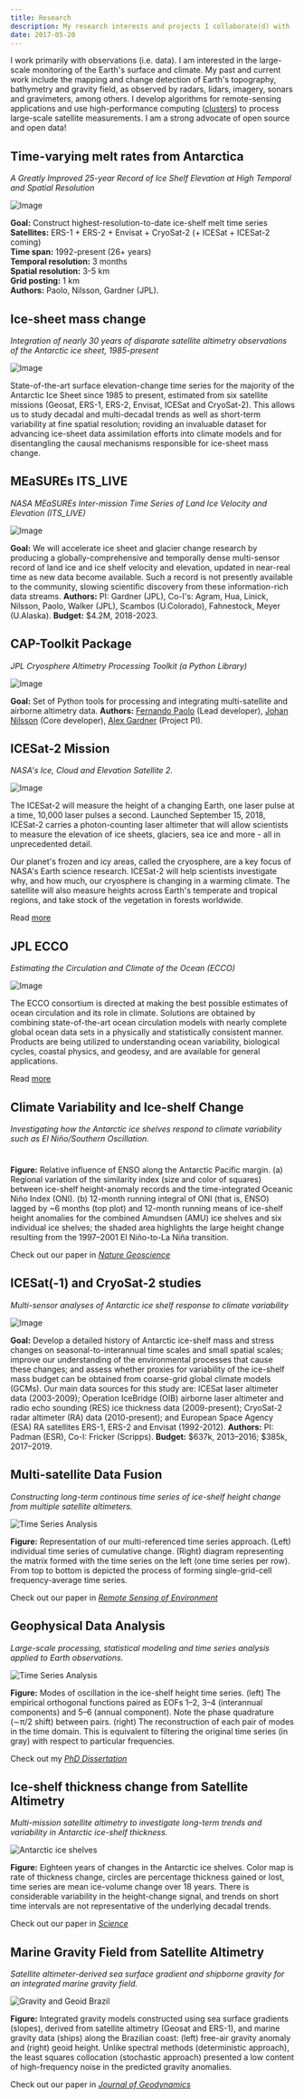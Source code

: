 ```yaml
---
title: Research
description: My research interests and projects I collaborate(d) with 
date: 2017-05-20
---
```


I work primarily with observations (i.e. data). I am interested in the large-scale monitoring of the Earth's surface and climate. My past and current work include the mapping and change detection of Earth's topography, bathymetry and gravity field, as observed by radars, lidars, imagery, sonars and gravimeters, among others. I develop algorithms for remote-sensing applications and use high-performance computing ([clusters](https://www.sdsc.edu/News%20Items/PR20150420_antarctic_ice.html)) to process large-scale satellite measurements. I am a strong advocate of open source and open data!


## Time-varying melt rates from Antarctica 

*A Greatly Improved 25-year Record of Ice Shelf Elevation at High Temporal and Spatial Resolution*

![Image](/img/Paolo_etal_AGU18.png)

**Goal:** Construct highest-resolution-to-date ice-shelf melt time series  
**Satellites:** ERS-1 + ERS-2 + Envisat + CryoSat-2 (+ ICESat + ICESat-2 coming)  
**Time span:** 1992-present (26+ years)  
**Temporal resolution:** 3 months  
**Spatial resolution:** 3-5 km  
**Grid posting:** 1 km  
**Authors:** Paolo, Nilsson, Gardner (JPL).

## Ice-sheet mass change

*Integration of nearly 30 years of disparate satellite altimetry observations of the Antarctic ice sheet, 1985-present*

![Image](/img/ice_sheet_change.png)

State-of-the-art surface elevation-change time series for the majority of the Antarctic Ice Sheet since 1985 to present, estimated from six satellite missions (Geosat, ERS-1, ERS-2, Envisat, ICESat and CryoSat-2). This allows us to study decadal and multi-decadal trends as well as short-term variability at fine spatial resolution; roviding an invaluable dataset for advancing ice-sheet data assimilation efforts into climate models and for disentangling the causal mechanisms responsible for ice-sheet mass change.


## MEaSUREs ITS_LIVE 

*NASA MEaSUREs Inter-mission Time Series of Land Ice Velocity and Elevation (ITS_LIVE)*

![Image](/img/measures_itslive.png)

**Goal:** We will accelerate ice sheet and glacier change research by producing a globally-comprehensive and temporally dense multi-sensor record of land ice and ice shelf velocity and elevation, updated in near-real time as new data become available. Such a record is not presently available to the community, slowing scientific discovery from these information-rich data streams. **Authors:** PI: Gardner (JPL), Co-I's: Agram, Hua, Linick, Nilsson, Paolo, Walker (JPL), Scambos (U.Colorado), Fahnestock, Meyer (U.Alaska). **Budget:** $4.2M, 2018-2023.  


## CAP-Toolkit Package

*JPL Cryosphere Altimetry Processing Toolkit (a Python Library)*

![Image](/img/cap-toolkit.png)

**Goal:** Set of Python tools for processing and integrating multi-satellite and airborne altimetry data. **Authors:** [Fernando Paolo](https://science.jpl.nasa.gov/people/Serrano%20Paolo/) (Lead developer), [Johan Nilsson](https://science.jpl.nasa.gov/people/Nilsson/) (Core developer), [Alex Gardner](https://science.jpl.nasa.gov/people/AGardner/) (Project PI).


## ICESat-2 Mission 

*NASA's Ice, Cloud and Elevation Satellite 2.*

![Image](/img/icesat2.png)

The ICESat-2 will measure the height of a changing Earth, one laser pulse at a time, 10,000 laser pulses a second. Launched September 15, 2018, ICESat-2 carries a photon-counting laser altimeter that will allow scientists to measure the elevation of ice sheets, glaciers, sea ice and more - all in unprecedented detail.

Our planet's frozen and icy areas, called the cryosphere, are a key focus of NASA's Earth science research. ICESat-2 will help scientists investigate why, and how much, our cryosphere is changing in a warming climate. The satellite will also measure heights across Earth's temperate and tropical regions, and take stock of the vegetation in forests worldwide.

Read [more](https://icesat-2.gsfc.nasa.gov/)


## JPL ECCO 

*Estimating the Circulation and Climate of the Ocean (ECCO)*

![Image](/img/ecco.png)

The ECCO consortium is directed at making the best possible estimates of ocean circulation and its role in climate. Solutions are obtained by combining state-of-the-art ocean circulation models with nearly complete global ocean data sets in a physically and statistically consistent manner. Products are being utilized to understanding ocean variability, biological cycles, coastal physics, and geodesy, and are available for general applications.

Read [more](https://ecco.jpl.nasa.gov//)


## Climate Variability and Ice-shelf Change 

*Investigating how the Antarctic ice shelves respond to climate variability such as El Niño/Southern Oscillation.*

<img src="/img/enso_influence.png" width=10 />

**Figure:** Relative influence of ENSO along the Antarctic Pacific margin. (a) Regional variation of the similarity index (size and color of squares) between ice-shelf height-anomaly records and the time-integrated Oceanic Niño Index (ONI). (b) 12-month running integral of ONI (that is, ENSO) lagged by ~6 months (top plot) and 12-month running means of ice-shelf height anomalies for the combined Amundsen (AMU) ice shelves and six individual ice shelves; the shaded area highlights the large height change resulting from the 1997–2001 El Niño-to-La Niña transition.

Check out our paper in [*Nature Geoscience*](https://www.nature.com/articles/s41561-017-0033-0)


## ICESat(-1) and CryoSat-2 studies

*Multi-sensor analyses of Antarctic ice shelf response to climate variability*

![Image](/img/ice_shelf_cartoon.png)

**Goal:** Develop a detailed history of Antarctic ice-shelf mass and stress changes on seasonal-to-interannual time scales and small spatial scales; improve our understanding of the environmental processes that cause these changes; and assess whether proxies for variability of the ice-shelf mass budget can be obtained from coarse-grid global climate models (GCMs). Our main data sources for this study are: ICESat laser altimeter data (2003-2009); Operation IceBridge (OIB) airborne laser altimeter and radio echo sounding (RES) ice thickness data (2009-present); CryoSat-2 radar altimeter (RA) data (2010-present); and European Space Agency (ESA) RA satellites ERS-1, ERS-2 and Envisat (1992-2012). **Authors:** PI: Padman (ESR), Co-I: Fricker (Scripps). **Budget:** $637k, 2013–2016; $385k, 2017–2019.  


## Multi-satellite Data Fusion 

*Constructing long-term continous time series of ice-shelf height change from multiple satellite altimeters.*

![Time Series Analysis](/img/tseries_matrix.png)

**Figure:** Representation of our multi-referenced time series approach. (Left) individual time series of cumulative change. (Right) diagram representing the matrix formed with the time series on the left (one time series per row). From top to bottom is depicted the process of forming single-grid-cell frequency-average time series.

Check out our paper in [*Remote Sensing of Environment*](https://www.sciencedirect.com/science/article/pii/S0034425716300268)


## Geophysical Data Analysis

*Large-scale processing, statistical modeling and time series analysis applied to Earth observations.*

![Time Series Analysis](/img/oscil_modes.png)

**Figure:** Modes of oscillation in the ice-shelf height time series. (left) The empirical orthogonal functions paired as EOFs 1–2, 3–4 (interannual components) and 5–6 (annual component). Note the phase quadrature (∼π/2 shift) between pairs. (right) The reconstruction of each pair of modes in the time domain. This is equivalent to filtering the original time series (in gray) with respect to particular frequencies.

Check out my [*PhD Dissertation*](http://fspaolo.net/work/phd/)


## Ice-shelf thickness change from Satellite Altimetry

*Multi-mission satellite altimetry to investigate long-term trends and variability in Antarctic ice-shelf thickness.*

![Antarctic ice shelves](/img/ishelf_change.png)

**Figure:** Eighteen years of changes in the Antarctic ice shelves. Color map is rate of thickness change, circles are percentage thickness gained or lost, time series are mean ice-volume change over 18 years. There is considerable variability in the height-change signal, and trends on short time intervals are not representative of the underlying decadal trends. 

Check out our paper in [*Science*](http://www.sciencemag.org/content/348/6232/327.abstract)


## Marine Gravity Field from Satellite Altimetry

*Satellite altimeter-derived sea surface gradient and shipborne gravity for an integrated marine gravity field.*

![Gravity and Geoid Brazil](/img/gravity_geoid.png)

**Figure:** Integrated gravity models constructed using sea surface gradients (slopes), derived from satellite altimetry (Geosat and ERS-1), and marine gravity data (ships) along the Brazilian coast: (left) free-air gravity anomaly and (right) geoid height. Unlike spectral methods (deterministic approach), the least squares collocation (stochastic approach) presented a low content of high-frequency noise in the predicted gravity anomalies. 

Check out our paper in [*Journal of Geodynamics*](http://www.sciencedirect.com/science/article/pii/S0264370710000803)

